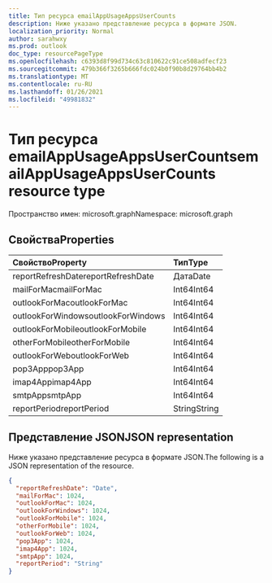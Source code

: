 ```yaml
---
title: Тип ресурса emailAppUsageAppsUserCounts
description: Ниже указано представление ресурса в формате JSON.
localization_priority: Normal
author: sarahwxy
ms.prod: outlook
doc_type: resourcePageType
ms.openlocfilehash: c6393d8f99d734c63c810622c91ce508adfecf23
ms.sourcegitcommit: 479b366f3265b666fdc024b0f90b8d29764bb4b2
ms.translationtype: MT
ms.contentlocale: ru-RU
ms.lasthandoff: 01/26/2021
ms.locfileid: "49981832"
---
```

# <a name="emailappusageappsusercounts-resource-type"></a><span data-ttu-id="107a9-103">Тип ресурса emailAppUsageAppsUserCounts</span><span class="sxs-lookup"><span data-stu-id="107a9-103">emailAppUsageAppsUserCounts resource type</span></span>

<span data-ttu-id="107a9-104">Пространство имен: microsoft.graph</span><span class="sxs-lookup"><span data-stu-id="107a9-104">Namespace: microsoft.graph</span></span>

## <a name="properties"></a><span data-ttu-id="107a9-105">Свойства</span><span class="sxs-lookup"><span data-stu-id="107a9-105">Properties</span></span>

| <span data-ttu-id="107a9-106">Свойство</span><span class="sxs-lookup"><span data-stu-id="107a9-106">Property</span></span>          | <span data-ttu-id="107a9-107">Тип</span><span class="sxs-lookup"><span data-stu-id="107a9-107">Type</span></span>   |
| :---------------- | :----- |
| <span data-ttu-id="107a9-108">reportRefreshDate</span><span class="sxs-lookup"><span data-stu-id="107a9-108">reportRefreshDate</span></span> | <span data-ttu-id="107a9-109">Дата</span><span class="sxs-lookup"><span data-stu-id="107a9-109">Date</span></span>   |
| <span data-ttu-id="107a9-110">mailForMac</span><span class="sxs-lookup"><span data-stu-id="107a9-110">mailForMac</span></span>        | <span data-ttu-id="107a9-111">Int64</span><span class="sxs-lookup"><span data-stu-id="107a9-111">Int64</span></span>  |
| <span data-ttu-id="107a9-112">outlookForMac</span><span class="sxs-lookup"><span data-stu-id="107a9-112">outlookForMac</span></span>     | <span data-ttu-id="107a9-113">Int64</span><span class="sxs-lookup"><span data-stu-id="107a9-113">Int64</span></span>  |
| <span data-ttu-id="107a9-114">outlookForWindows</span><span class="sxs-lookup"><span data-stu-id="107a9-114">outlookForWindows</span></span> | <span data-ttu-id="107a9-115">Int64</span><span class="sxs-lookup"><span data-stu-id="107a9-115">Int64</span></span>  |
| <span data-ttu-id="107a9-116">outlookForMobile</span><span class="sxs-lookup"><span data-stu-id="107a9-116">outlookForMobile</span></span>  | <span data-ttu-id="107a9-117">Int64</span><span class="sxs-lookup"><span data-stu-id="107a9-117">Int64</span></span>  |
| <span data-ttu-id="107a9-118">otherForMobile</span><span class="sxs-lookup"><span data-stu-id="107a9-118">otherForMobile</span></span>    | <span data-ttu-id="107a9-119">Int64</span><span class="sxs-lookup"><span data-stu-id="107a9-119">Int64</span></span>  |
| <span data-ttu-id="107a9-120">outlookForWeb</span><span class="sxs-lookup"><span data-stu-id="107a9-120">outlookForWeb</span></span>     | <span data-ttu-id="107a9-121">Int64</span><span class="sxs-lookup"><span data-stu-id="107a9-121">Int64</span></span>  |
| <span data-ttu-id="107a9-122">pop3App</span><span class="sxs-lookup"><span data-stu-id="107a9-122">pop3App</span></span>           | <span data-ttu-id="107a9-123">Int64</span><span class="sxs-lookup"><span data-stu-id="107a9-123">Int64</span></span>  |
| <span data-ttu-id="107a9-124">imap4App</span><span class="sxs-lookup"><span data-stu-id="107a9-124">imap4App</span></span>          | <span data-ttu-id="107a9-125">Int64</span><span class="sxs-lookup"><span data-stu-id="107a9-125">Int64</span></span>  |
| <span data-ttu-id="107a9-126">smtpApp</span><span class="sxs-lookup"><span data-stu-id="107a9-126">smtpApp</span></span>           | <span data-ttu-id="107a9-127">Int64</span><span class="sxs-lookup"><span data-stu-id="107a9-127">Int64</span></span>  |
| <span data-ttu-id="107a9-128">reportPeriod</span><span class="sxs-lookup"><span data-stu-id="107a9-128">reportPeriod</span></span>      | <span data-ttu-id="107a9-129">String</span><span class="sxs-lookup"><span data-stu-id="107a9-129">String</span></span> |

## <a name="json-representation"></a><span data-ttu-id="107a9-130">Представление JSON</span><span class="sxs-lookup"><span data-stu-id="107a9-130">JSON representation</span></span>

<span data-ttu-id="107a9-131">Ниже указано представление ресурса в формате JSON.</span><span class="sxs-lookup"><span data-stu-id="107a9-131">The following is a JSON representation of the resource.</span></span>

<!-- {
  "blockType": "resource",
  "@odata.type": "microsoft.graph.emailAppUsageAppsUserCounts"
} -->

```json
{
  "reportRefreshDate": "Date", 
  "mailForMac": 1024, 
  "outlookForMac": 1024, 
  "outlookForWindows": 1024, 
  "outlookForMobile": 1024, 
  "otherForMobile": 1024, 
  "outlookForWeb": 1024, 
  "pop3App": 1024, 
  "imap4App": 1024, 
  "smtpApp": 1024, 
  "reportPeriod": "String"
}
```



